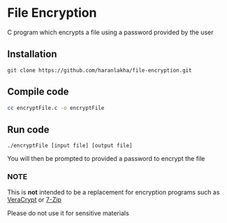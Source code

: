 # File Encryption

C program which encrypts a file using a password provided by the user

## Installation

```
git clone https://github.com/haranlakha/file-encryption.git
```

## Compile code
```sh
cc encryptFile.c -o encryptFile
```

## Run code
```
./encryptFile [input file] [output file]
```
You will then be prompted to provided a password to encrypt the file

### NOTE

This is <b>not</b> intended to be a replacement for encryption programs such as [VeraCrypt](https://www.veracrypt.fr/en/Home.html) or [7-Zip](https://www.7-zip.org/)

Please do not use it for sensitive materials
